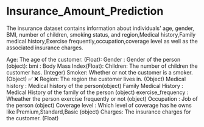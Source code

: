 # Insurance_Amount_Prediction

The insurance dataset contains information about individuals' age, gender, BMI, number of children, smoking status, and region,Medical history,Family medical history,Exercise frequently,occupation,coverage level as well as the associated insurance charges.

Age: The age of the customer. (Float):
Gender : Gender of the person (object):
bmi : Body Mass Index(Float):
Children: The number of children the customer has. (Integer)
Smoker: Whether or not the customer is a smoker. (Object) ✅ ❌
Region: The region the customer lives in. (Object)
Medical history : Medical history of the person(object)
Family Medical History : Medical History of the family of the person (object)
exercise_frequency : Wheather the person exercise frequently or not (object)
Occupation : Job of the person (object)
Coverage level : Which level of coverage has he owns like Premium,Standard,Basic (object)
Charges: The insurance charges for the customer. (Float)
